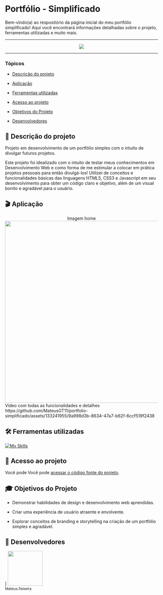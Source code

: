 # Portfólio - Simplificado

  Bem-vindo(a) ao respositório da página inicial do meu portfólio simplificado! Aqui você encontrará informações detalhadas sobre o projeto, ferramentas utilizadas e muito mais.

<hr>

<p align="center">
   <img src="http://img.shields.io/static/v1?label=STATUS&message=EM%20DESENVOLVIMENTO&color=RED&style=for-the-badge" #vitrinedev/>
</p>

<hr>

### Tópicos 

- [Descrição do projeto](#descrição-do-projeto)

- [Aplicação](#aplicação)

- [Ferramentas utilizadas](#ferramentas-utilizadas)

- [Acesso ao projeto](#acesso-ao-projeto)

- [Objetivos do Projeto](#objetivos-do-projeto)

- [Desenvolvedores](#desenvolvedores)

## 📃 Descrição do projeto 

<p align="justify">
 
Projeto em desenvolvimento de um portfólio simples com o intuito de divulgar futuros projetos. 

Este projeto foi idealizado com o intuito de testar meus conhecimentos em Desenvolvimento Web e como forma de me estimular a colocar em prática projetos pessoais para então divulgá-los! Utilizei de conceitos e funcionalidades básicas das linguagens HTML5, CSS3 e Javascript em seu desenvolvimento para obter um código claro e objetivo, além de um visual bonito e agradável para o usuário.


## 🎬 Aplicação

<div align="center">
Imagem home <br>
  <img src="https://github.com/MateusGT11/portfolio-simplificado/assets/133241955/42ddc7de-7252-4068-94b5-144d028247d5" width="600px" />
</div>


<div> Vídeo com todas as funcionalidades e detalhes <br>
https://github.com/MateusGT11/portfolio-simplificado/assets/133241955/9a998d3b-8634-47a7-b62f-6ccf519f2438  
</div>






## 🛠️ Ferramentas utilizadas

[![My Skills](https://skillicons.dev/icons?i=html,css,js)](https://skillicons.dev)




## 📁 Acesso ao projeto

Você pode Você pode [acessar o código fonte do projeto](https://github.com/MateusGT11/portfolio-simplificado).




## 🎓 Objetivos do Projeto

 - Demonstrar habilidades de design e desenvolvimento web aprendidas.
    
 - Criar uma experiência de usuário atraente e envolvente.
    
 - Explorar conceitos de branding e storytelling na criação de um portfólio simples e agradável.


## 🌟 Desenvolvedores

| [<img src="https://avatars.githubusercontent.com/u/133241955?v=4" width=115><br><sub>Mateus Teixeira</sub>](https://github.com/MateusGT11)
